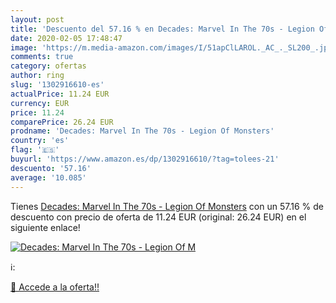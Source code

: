 ```yaml
---
layout: post
title: 'Descuento del 57.16 % en Decades: Marvel In The 70s - Legion Of M'
date: 2020-02-05 17:48:47
image: 'https://m.media-amazon.com/images/I/51apClLAROL._AC_._SL200_.jpg'
comments: true
category: ofertas
author: ring
slug: '1302916610-es'
actualPrice: 11.24 EUR
currency: EUR
price: 11.24
comparePrice: 26.24 EUR
prodname: 'Decades: Marvel In The 70s - Legion Of Monsters'
country: 'es'
flag: '🇪🇸'
buyurl: 'https://www.amazon.es/dp/1302916610/?tag=tolees-21'
descuento: '57.16'
average: '10.085'
---
```


Tienes [Decades: Marvel In The 70s - Legion Of Monsters](https://www.amazon.es/dp/1302916610/?tag=tolees-21) con un 57.16 % de descuento con precio de oferta de 11.24 EUR (original: 26.24 EUR) en el siguiente enlace!

[![Decades: Marvel In The 70s - Legion Of M](https://m.media-amazon.com/images/I/51apClLAROL._AC_._SL200_.jpg)](https://www.amazon.es/dp/1302916610/?tag=tolees-21)

ℹ️:


[🛒 Accede a la oferta!!](https://www.amazon.es/dp/1302916610/?tag=tolees-21)
